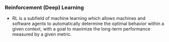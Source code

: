 ### Reinforcement (Deep) Learning 

- RL is a subfield of machine learning which allows machines and software agents to automatically determine the optimal behavior within a given context, with a goal to maximize the long-term performance measured by a given metric.